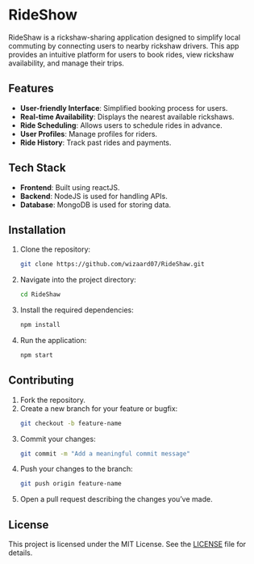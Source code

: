 # RideShow

RideShaw is a rickshaw-sharing application designed to simplify local commuting by connecting users to nearby rickshaw drivers. This app provides an intuitive platform for users to book rides, view rickshaw availability, and manage their trips.

## Features

- **User-friendly Interface**: Simplified booking process for users.
- **Real-time Availability**: Displays the nearest available rickshaws.
- **Ride Scheduling**: Allows users to schedule rides in advance.
- **User Profiles**: Manage profiles for riders.
- **Ride History**: Track past rides and payments.

## Tech Stack

- **Frontend**: Built using reactJS.
- **Backend**: NodeJS is used for handling APIs.
- **Database**: MongoDB is used for storing data.

## Installation

1. Clone the repository:
   ```bash
   git clone https://github.com/wizaard07/RideShaw.git

2. Navigate into the project directory:
   ```bash
   cd RideShaw

3. Install the required dependencies:
   ```bash
   npm install

4. Run the application:
    ```bash
    npm start

## Contributing

1. Fork the repository.
2. Create a new branch for your feature or bugfix:
   ```bash
   git checkout -b feature-name

3. Commit your changes:
   ```bash
   git commit -m "Add a meaningful commit message"

4. Push your changes to the branch:
    ```bash
    git push origin feature-name

5. Open a pull request describing the changes you’ve made.


## License

This project is licensed under the MIT License. See the [LICENSE](./LICENSE) file for details.

